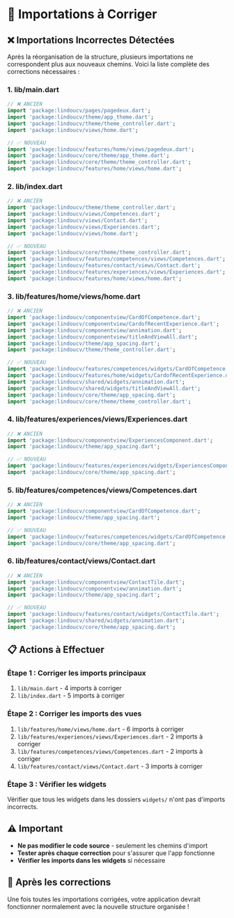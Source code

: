 # 🔧 Importations à Corriger

## ❌ Importations Incorrectes Détectées

Après la réorganisation de la structure, plusieurs importations ne correspondent plus aux nouveaux chemins. Voici la liste complète des corrections nécessaires :

### 1. **lib/main.dart**
```dart
// ❌ ANCIEN
import 'package:lindoucv/pages/pagedeux.dart';
import 'package:lindoucv/theme/app_theme.dart';
import 'package:lindoucv/theme/theme_controller.dart';
import 'package:lindoucv/views/home.dart';

// ✅ NOUVEAU
import 'package:lindoucv/features/home/views/pagedeux.dart';
import 'package:lindoucv/core/theme/app_theme.dart';
import 'package:lindoucv/core/theme/theme_controller.dart';
import 'package:lindoucv/features/home/views/home.dart';
```

### 2. **lib/index.dart**
```dart
// ❌ ANCIEN
import 'package:lindoucv/theme/theme_controller.dart';
import 'package:lindoucv/views/Competences.dart';
import 'package:lindoucv/views/Contact.dart';
import 'package:lindoucv/views/Experiences.dart';
import 'package:lindoucv/views/home.dart';

// ✅ NOUVEAU
import 'package:lindoucv/core/theme/theme_controller.dart';
import 'package:lindoucv/features/competences/views/Competences.dart';
import 'package:lindoucv/features/contact/views/Contact.dart';
import 'package:lindoucv/features/experiences/views/Experiences.dart';
import 'package:lindoucv/features/home/views/home.dart';
```

### 3. **lib/features/home/views/home.dart**
```dart
// ❌ ANCIEN
import 'package:lindoucv/componentview/CardOfCompetence.dart';
import 'package:lindoucv/componentview/CardofRecentExperience.dart';
import 'package:lindoucv/componentview/annimation.dart';
import 'package:lindoucv/componentview/titleAndViewAll.dart';
import 'package:lindoucv/theme/app_spacing.dart';
import 'package:lindoucv/theme/theme_controller.dart';

// ✅ NOUVEAU
import 'package:lindoucv/features/competences/widgets/CardOfCompetence.dart';
import 'package:lindoucv/features/home/widgets/CardofRecentExperience.dart';
import 'package:lindoucv/shared/widgets/annimation.dart';
import 'package:lindoucv/shared/widgets/titleAndViewAll.dart';
import 'package:lindoucv/core/theme/app_spacing.dart';
import 'package:lindoucv/core/theme/theme_controller.dart';
```

### 4. **lib/features/experiences/views/Experiences.dart**
```dart
// ❌ ANCIEN
import 'package:lindoucv/componentview/ExperiencesComponent.dart';
import 'package:lindoucv/theme/app_spacing.dart';

// ✅ NOUVEAU
import 'package:lindoucv/features/experiences/widgets/ExperiencesComponent.dart';
import 'package:lindoucv/core/theme/app_spacing.dart';
```

### 5. **lib/features/competences/views/Competences.dart**
```dart
// ❌ ANCIEN
import 'package:lindoucv/componentview/CardOfCompetence.dart';
import 'package:lindoucv/theme/app_spacing.dart';

// ✅ NOUVEAU
import 'package:lindoucv/features/competences/widgets/CardOfCompetence.dart';
import 'package:lindoucv/core/theme/app_spacing.dart';
```

### 6. **lib/features/contact/views/Contact.dart**
```dart
// ❌ ANCIEN
import 'package:lindoucv/componentview/ContactTile.dart';
import 'package:lindoucv/componentview/annimation.dart';
import 'package:lindoucv/theme/app_spacing.dart';

// ✅ NOUVEAU
import 'package:lindoucv/features/contact/widgets/ContactTile.dart';
import 'package:lindoucv/shared/widgets/annimation.dart';
import 'package:lindoucv/core/theme/app_spacing.dart';
```

## 📋 Actions à Effectuer

### Étape 1 : Corriger les imports principaux
1. `lib/main.dart` - 4 imports à corriger
2. `lib/index.dart` - 5 imports à corriger

### Étape 2 : Corriger les imports des vues
1. `lib/features/home/views/home.dart` - 6 imports à corriger
2. `lib/features/experiences/views/Experiences.dart` - 2 imports à corriger
3. `lib/features/competences/views/Competences.dart` - 2 imports à corriger
4. `lib/features/contact/views/Contact.dart` - 3 imports à corriger

### Étape 3 : Vérifier les widgets
Vérifier que tous les widgets dans les dossiers `widgets/` n'ont pas d'imports incorrects.

## ⚠️ Important

- **Ne pas modifier le code source** - seulement les chemins d'import
- **Tester après chaque correction** pour s'assurer que l'app fonctionne
- **Vérifier les imports dans les widgets** si nécessaire

## 🚀 Après les corrections

Une fois toutes les importations corrigées, votre application devrait fonctionner normalement avec la nouvelle structure organisée ! 